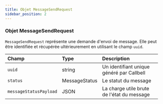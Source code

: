 ```yaml
---
title: Objet MessageSendRequest
sidebar_position: 2
---
```


### Objet MessageSendRequest

`MessageSendRequest` représente une demande d'envoi de message. Elle peut être identifiée et récupérée ultérieurement en utilisant le champ `uuid`.

| Champ                  | Type          | Description                        |
| :--------------------- | :------------ | :--------------------------------- |
| `uuid`                 | string        | Un identifiant unique généré par Callbell |
| `status`               | MessageStatus | Le statut du message          |
| `messageStatusPayload` | JSON          | La charge utile brute de l'état du message     |